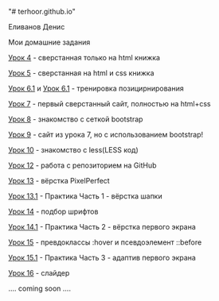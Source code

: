"# terhoor.github.io" 

Еливанов Денис

Мои домашние задания

[Урок 4](https://terhoor.github.io/lesson_4/ "Урок 4" ) - сверстанная только на html книжка

[Урок 5](https://terhoor.github.io/lesson_5 "Урок 5" ) - сверстанная на html и css книжка

[Урок 6.1](https://terhoor.github.io/lesson_6.1 "Урок 6.1" ) и [Урок 6.1](https://terhoor.github.io/lesson_6.2 "Урок 6.2" ) - тренировка позицирнирования

[Урок 7](https://terhoor.github.io/lesson_7 "Урок 7" ) - первый сверстанный сайт, полностью на html+css

[Урок 8](https://terhoor.github.io/lesson_8 "Урок 8" ) - знакомство с сеткой bootstrap

[Урок 9](https://terhoor.github.io/lesson_9 "Урок 9" ) - сайт из урока 7, но с использованием bootstrap!

[Урок 10](https://github.com/terhoor/terhoor.github.io/blob/master/lesson_10/main.less/ "Урок 10" ) - знакомство с less(LESS код)

[Урок 12](https://github.com/terhoor/terhoor.github.io "Урок 12" ) - работа с репозиторием на GitHub

[Урок 13](https://terhoor.github.io/lesson_13 "Урок 13" ) - вёрстка PixelPerfect

[Урок 13.1](https://terhoor.github.io/lesson_13.1 "практика" ) - Практика Часть 1 - вёрстка шапки

[Урок 14](https://terhoor.github.io/lesson_14/ "Урок 14" ) - подбор шрифтов

[Урок 14.1](https://terhoor.github.io/lesson_14.2/ "практика" ) - Практика Часть 2 - вёрстка первого экрана

[Урок 15](https://terhoor.github.io/lesson_15/ "Урок 15" ) - превдоклассы :hover и псевдоэлемент ::before

[Урок 15.1](https://terhoor.github.io/lesson_15.3/ "практика" ) - Практика Часть 3 - адаптив первого экрана

[Урок 16](https://terhoor.github.io/lesson_16/ "Урок 16" ) - слайдер

.... coming soon ....